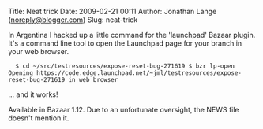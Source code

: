 Title: Neat trick
Date: 2009-02-21 00:11
Author: Jonathan Lange (noreply@blogger.com)
Slug: neat-trick

In Argentina I hacked up a little command for the 'launchpad' Bazaar
plugin. It's a command line tool to open the Launchpad page for your
branch in your web browser.  

      $ cd ~/src/testresources/expose-reset-bug-271619 $ bzr lp-open Opening https://code.edge.launchpad.net/~jml/testresources/expose-reset-bug-271619 in web browser

... and it works!  
  
Available in Bazaar 1.12. Due to an unfortunate oversight, the NEWS file
doesn't mention it.

